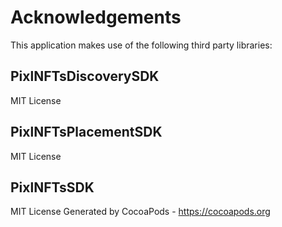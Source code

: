 # Acknowledgements
This application makes use of the following third party libraries:

## PixlNFTsDiscoverySDK

MIT License

## PixlNFTsPlacementSDK

MIT License

## PixlNFTsSDK

MIT License
Generated by CocoaPods - https://cocoapods.org
